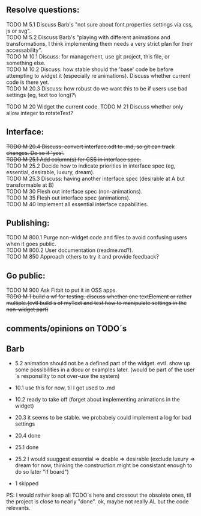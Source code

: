 Resolve questions:
-
TODO M 5.1 Discuss Barb's "not sure about font.properties settings via css, js or svg".\
TODO M 5.2 Discuss Barb's "playing with different animations and transformations, I think implementing them needs a very strict plan for their accessability".\
TODO M 10.1 Discuss: for management, use git project, this file, or something else.\
TODO M 10.2 Discuss: how stable should the 'base' code be before attempting to widget it (especially re animations). Discuss whether current code is there yet.\
TODO M 20.3 Discuss: how robust do we want this to be if users use bad settings (eg, text too long)?\

TODO M 20 Widget the current code.
TODO M 21 Discuss whether only allow integer to rotateText?

Interface:
-
~~TODO M 20.4 Discuss: convert interface.odt to .md, so git can track changes. Do so if 'yes'.~~\
~~TODO M 25.1 Add column(s) for CSS in interface spec.~~\
TODO M 25.2 Decide how to indicate priorities in interface spec (eg, essential, desirable, luxury, dream).\
TODO M 25.3 Discuss: having another interface spec (desirable at A but transformable at B)\
TODO M 30 Flesh out interface spec (non-animations).\
TODO M 35 Flesh out interface spec (animations).\
TODO M 40 Implement all essential interface capabilities.

Publishing:
-
TODO M 800.1 Purge non-widget code and files to avoid confusing users when it goes public.\
TODO M 800.2 User documentation (readme.md?).\
TODO M 850 Approach others to try it and provide feedback?

 Go public:
 -
TODO M 900 Ask Fitbit to put it in OSS apps.\
~~TODO M 1 build a wf for testing. discuss whether one textElement or rather multiple.(evtl build <use>s of myText and test how to manipulate settings in the non-widget part)~~

comments/opinions on TODO´s
-

Barb
-
* 5.2   animation should not be a defined part of the widget. evtl. show up some possibilities in a docu or examples later.
        (would be part of the user´s responsility to not over-use the system)
* 10.1  use this for now, til I got used to .md
* 10.2  ready to take off (forget about implementing animations in the widget)

* 20.3  it seems to be stable. we probabely could implement a log for bad settings
* 20.4  done 
* 25.1  done 
* 25.2  I would suuggest essential => doable => desirable (exclude luxury => dream for now, thinking the construction might be consistant enough to do so later "if board")
* 1     skipped

PS: I would rather keep all TODO´s here and crossout the obsolete ones, til the project is close to nearly "done".
ok, maybe not really AL but the code relevants.